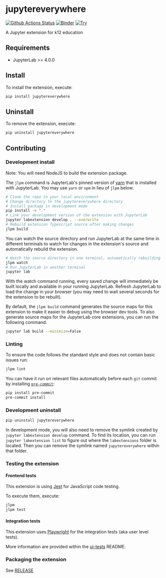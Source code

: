 # jupytereverywhere

[![Github Actions Status](https://github.com/JupyterEverywhere/jupyterlite-extension/workflows/Build/badge.svg)](https://github.com/JupyterEverywhere/jupyterlite-extension/actions/workflows/build.yml)
[![Binder](https://mybinder.org/badge_logo.svg)](https://mybinder.org/v2/gh/JupyterEverywhere/jupyterlite-extension/main?urlpath=lab)
[![Try](https://img.shields.io/badge/try-preview-yellow)](https://jupytereverywhere.github.io/jupyterlite-extension/lab/index.html)

A Jupyter extension for k12 education

## Requirements

- JupyterLab >= 4.0.0

## Install

To install the extension, execute:

```bash
pip install jupytereverywhere
```

## Uninstall

To remove the extension, execute:

```bash
pip uninstall jupytereverywhere
```

## Contributing

### Development install

Note: You will need NodeJS to build the extension package.

The `jlpm` command is JupyterLab's pinned version of
[yarn](https://yarnpkg.com/) that is installed with JupyterLab. You may use
`yarn` or `npm` in lieu of `jlpm` below.

```bash
# Clone the repo to your local environment
# Change directory to the jupytereverywhere directory
# Install package in development mode
pip install -e "."
# Link your development version of the extension with JupyterLab
jupyter labextension develop . --overwrite
# Rebuild extension Typescript source after making changes
jlpm build
```

You can watch the source directory and run JupyterLab at the same time in different terminals to watch for changes in the extension's source and automatically rebuild the extension.

```bash
# Watch the source directory in one terminal, automatically rebuilding when needed
jlpm watch
# Run JupyterLab in another terminal
jupyter lab
```

With the watch command running, every saved change will immediately be built locally and available in your running JupyterLab. Refresh JupyterLab to load the change in your browser (you may need to wait several seconds for the extension to be rebuilt).

By default, the `jlpm build` command generates the source maps for this extension to make it easier to debug using the browser dev tools. To also generate source maps for the JupyterLab core extensions, you can run the following command:

```bash
jupyter lab build --minimize=False
```

### Linting

To ensure the code follows the standard style and does not contain basic issues run:

```bash
jlpm lint
```

You can have it run on relevant files automatically before each `git` commit by installing [`pre-commit`](https://pre-commit.com/):

```bash
pip install pre-commit
pre-commit install
```

### Development uninstall

```bash
pip uninstall jupytereverywhere
```

In development mode, you will also need to remove the symlink created by `jupyter labextension develop`
command. To find its location, you can run `jupyter labextension list` to figure out where the `labextensions`
folder is located. Then you can remove the symlink named `jupytereverywhere` within that folder.

### Testing the extension

#### Frontend tests

This extension is using [Jest](https://jestjs.io/) for JavaScript code testing.

To execute them, execute:

```sh
jlpm
jlpm test
```

#### Integration tests

This extension uses [Playwright](https://playwright.dev/docs/intro) for the integration tests (aka user level tests).

More information are provided within the [ui-tests](./ui-tests/README.md) README.

### Packaging the extension

See [RELEASE](RELEASE.md)
